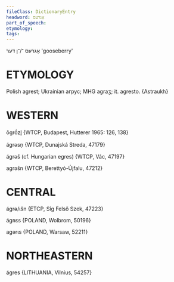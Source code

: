 ```yaml
---
fileClass: DictionaryEntry
headword: אַגרעס
part_of_speech: 
etymology: 
tags: 
---
```

אַגרעס
־/־ן
דער
'gooseberry'

ETYMOLOGY
===========
Polish agrest; Ukrainian агрус; MHG agraʒ; it. agresto.
{Astraukh}

WESTERN
========

ōgrṓzl̥ {WTCP, Budapest, Hutterer 1965: 126, 138}

ágrəsn̩ {WTCP, Dunajská Streda, 47179}

ágrəš (cf. Hungarian egres) {WTCP, Vác, 47197}

agrəšn {WTCP, Berettyó-Újfalu, 47212}

CENTRAL
========

ágrə/ɩšn {ETCP, Sîg Felső Szek, 47223}

ágʀɛs {POLAND, Wolbrom, 50196}

agərɩs {POLAND, Warsaw, 52211}

NORTHEASTERN
==============

ágres {LITHUANIA, Vilnius, 54257}